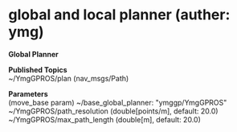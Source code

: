 global and local planner (auther: ymg)
======================================

__Global Planner__

__Published Topics__  
~/YmgGPROS/plan (nav_msgs/Path)  

__Parameters__  
(move_base param) ~/base_global_planner: "ymggp/YmgGPROS"  
~/YmgGPROS/path_resolution (double[points/m], default: 20.0)  
~/YmgGPROS/max_path_length (double[m], default: 20.0)  
